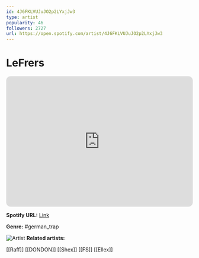 ```yaml
---
id: 4J6FKLVUJuJO2p2LYxjJw3
type: artist
popularity: 46
followers: 2727
url: https://open.spotify.com/artist/4J6FKLVUJuJO2p2LYxjJw3
---
```

# LeFrers

<iframe style="border-radius:12px" src="https://open.spotify.com/embed/artist/4J6FKLVUJuJO2p2LYxjJw3" width="100%" height="352" frameBorder="0" allowfullscreen="" allow="autoplay; clipboard-write; encrypted-media; fullscreen; picture-in-picture" loading="lazy"></iframe>

**Spotify URL:** [Link](https://open.spotify.com/artist/4J6FKLVUJuJO2p2LYxjJw3)

**Genre:**  #german_trap

![Artist](https://i.scdn.co/image/ab6761610000e5ebb0c9a5a028f216a9e4f23d9f)
**Related artists:**

[[Raff]]
[[DONDON]]
[[Shex]]
[[FS]]
[[Ellex]]
